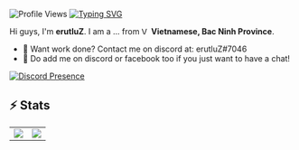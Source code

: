 ![Profile Views](https://komarev.com/ghpvc/?username=erutluZZ&color=22db3f&style=flat-square)
[![Typing SVG](https://readme-typing-svg.herokuapp.com?font=Fira+Code&size=28&pause=1000&width=435&color=6BF765&lines=Hey!+I'm+erutluZ)](https://github.com/erutluZZ)

Hi guys, I'm **erutluZ**. I am a ... from <img alt="Vietnamese Flag" src="https://cdn.countryflags.com/thumbs/vietnam/flag-400.png" width="13" /> **Vietnamese, Bac Ninh Province**.

- 💼 Want work done? Contact me on discord at: erutluZ#7046
- 💬 Do add me on discord or facebook too if you just want to have a chat!

[![Discord Presence](https://lanyard.cnrad.dev/api/921061399378165782)](https://discord.com/users/921061399378165782)

<h2>⚡ Stats</h2>

<!--START_SECTION:waka-->
<!--END_SECTION:waka-->

<p align="left">
 <table>
  <tr>
    <td align="center" style="padding=0;width=50%;">
      <img align="center" style="padding=0;" src="https://github-readme-stats.vercel.app/api?username=erutluZZ&count_private=true&show_icons=true&theme=merko&include_all_commits=true" />
    </td>
    <td align="center" style="padding=0;width=50%;">
      <img align="center" style="padding=0;" src="https://github-readme-stats.vercel.app/api/wakatime?username=erutluZ&theme=react&hide_border=true" />
    </td>
  </tr>
</table>
</p>
